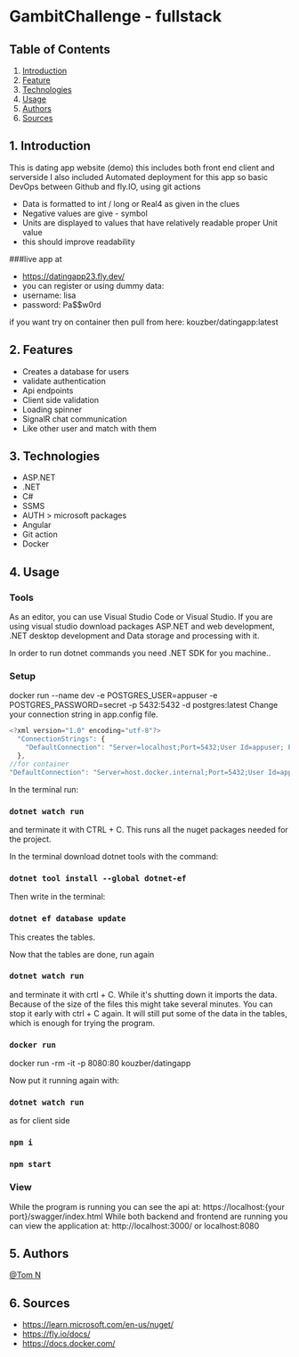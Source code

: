 ﻿# GambitChallenge - fullstack
## Table of Contents
1. [Introduction](#intro)
2. [Feature](#feats)
3. [Technologies](#tech)
4. [Usage](#use)
5. [Authors](#aut)
6. [Sources](#sou)

## 1. Introduction
This is dating app website (demo)
this includes both front end client and serverside
I also included Automated deployment for this app so basic DevOps
between Github and fly.IO, using git actions

* Data is formatted to int / long or Real4 as given in the clues
* Negative values are give - symbol
* Units are displayed to values that have relatively readable proper Unit value
* this should improve readability

###live app at
* https://datingapp23.fly.dev/
* you can register or using dummy data:
* username: lisa
* password: Pa$$w0rd


if you want try on container then pull from here: kouzber/datingapp:latest
## 2. Features
* Creates a database for users
* validate authentication
* Api endpoints
* Client side validation
* Loading spinner
* SignalR chat communication
* Like other user and match with them

## 3. Technologies
* ASP.NET
* .NET
* C#
* SSMS
* AUTH > microsoft packages
* Angular
* Git action
* Docker

## 4. Usage

### Tools ###
As an editor, you can use Visual Studio Code or Visual Studio.
If you are using visual studio download packages ASP.NET and web development, .NET desktop development and
Data storage and processing with it.

In order to run dotnet commands you need .NET SDK for you machine..

### Setup ###
docker run --name dev -e POSTGRES_USER=appuser -e POSTGRES_PASSWORD=secret -p 5432:5432 -d postgres:latest
Change your connection string in app.config file.

```javascript
<?xml version="1.0" encoding="utf-8"?>
  "ConnectionStrings": {
    "DefaultConnection": "Server=localhost;Port=5432;User Id=appuser; Password=secret;Database=gambit"
  },
//for container
"DefaultConnection": "Server=host.docker.internal;Port=5432;User Id=appuser; Password=secret;Database=gambit"
```
In the terminal run:
### `dotnet watch run`
and terminate it with CTRL + C. This runs all the nuget packages needed for  the project.


In the terminal download dotnet tools with the command:
### `dotnet tool install --global dotnet-ef`

Then write in the terminal:
### `dotnet ef database update`
This creates the tables.

Now that the tables are done, run again
### `dotnet watch run`
and terminate it with crtl + C. While it's shutting down it imports the data. Because of the size of the files this might take several minutes. You can stop it early with ctrl + C again. It will still put some of the data in the tables, which is enough for trying the program.

### `docker run`
docker run -rm -it -p 8080:80 kouzber/datingapp

Now put it running again with:
### `dotnet watch run`
as for client side
### `npm i`
### `npm start`

### View ###
While the program is running you can see the api at: https://localhost:{your port}/swagger/index.html
While both backend and frontend are running you can view the application at: http://localhost:3000/
or localhost:8080
## 5. Authors
[@Tom N](https://github.com/kouzber123)


## 6. Sources
* https://learn.microsoft.com/en-us/nuget/
* https://fly.io/docs/
* https://docs.docker.com/
